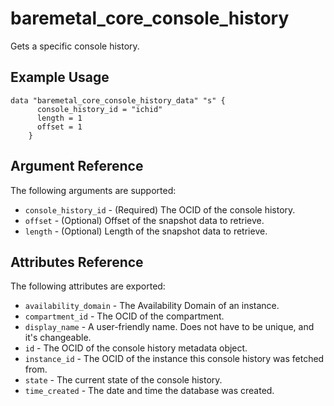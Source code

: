 # baremetal\_core\_console_history

Gets a specific console history.

## Example Usage

```
data "baremetal_core_console_history_data" "s" {
      console_history_id = "ichid"
      length = 1
      offset = 1
    }
```

## Argument Reference

The following arguments are supported:

* `console_history_id` - (Required) The OCID of the console history.
* `offset` - (Optional) Offset of the snapshot data to retrieve.
* `length` - (Optional) Length of the snapshot data to retrieve.

## Attributes Reference

The following attributes are exported:

* `availability_domain` - The Availability Domain of an instance.
* `compartment_id` - The OCID of the compartment.
* `display_name` - A user-friendly name. Does not have to be unique, and it's changeable.
* `id` - The OCID of the console history metadata object.
* `instance_id` - The OCID of the instance this console history was fetched from.
* `state` - The current state of the console history.
* `time_created` - The date and time the database was created.
